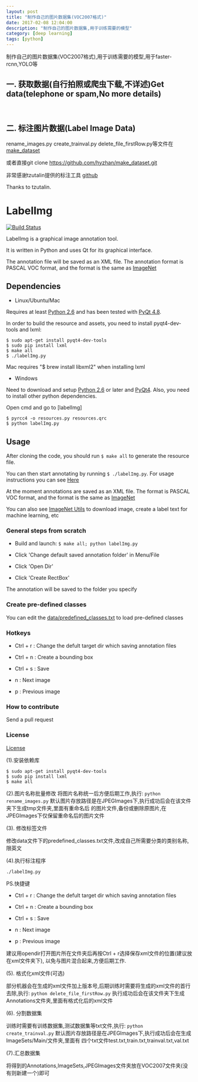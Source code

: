 ```yaml
---
layout: post
title: "制作自己的图片数据集(VOC2007格式)"
date: 2017-02-08 12:04:00
description: "制作自己的图片数据集,用于训练需要的模型"
category: [deep learning]
tags: [python]
---
```


制作自己的图片数据集(VOC2007格式),用于训练需要的模型,用于faster-rcnn,YOLO等

<!--more-->

## 一. 获取数据(自行拍照或爬虫下载,不详述)Get data(telephone or spam,No more details)
<br>

## 二. 标注图片数据(Label Image Data)

rename_images.py create_trainval.py delete_file_firstRow.py等文件在[make_dataset](https://github.com/hyzhan/make_dataset)

或者直接git clone https://github.com/hyzhan/make_dataset.git

非常感谢tzutalin提供的标注工具 [github](https://github.com/tzutalin/labelImg)

Thanks to tzutalin.

# LabelImg

[![Build Status](https://travis-ci.org/tzutalin/labelImg.png)](https://travis-ci.org/tzutalin/labelImg)

LabelImg is a graphical image annotation tool.

It is written in Python and uses Qt for its graphical interface.

The annotation file will be saved as an XML file. The annotation format is PASCAL VOC format, and the format is the same as [ImageNet](http://www.image-net.org/)

## Dependencies
* Linux/Ubuntu/Mac

Requires at least [Python 2.6](http://www.python.org/getit/) and has been tested with [PyQt
4.8](http://www.riverbankcomputing.co.uk/software/pyqt/intro).

In order to build the resource and assets, you need to install pyqt4-dev-tools and lxml:
```
$ sudo apt-get install pyqt4-dev-tools
$ sudo pip install lxml
$ make all
$ ./labelImg.py
```

Mac requires "$ brew install libxml2" when installing lxml

* Windows

Need to download and setup [Python 2.6](https://www.python.org/downloads/windows/) or later and [PyQt4](https://www.riverbankcomputing.com/software/pyqt/download). Also, you need to install other python dependencies.

Open cmd and go to [labelImg]

```
$ pyrcc4 -o resources.py resources.qrc
$ python labelImg.py
```

## Usage
After cloning the code, you should run `$ make all` to generate the resource file.

You can then start annotating by running `$ ./labelImg.py`. For usage
instructions you can see [Here](https://youtu.be/p0nR2YsCY_U)

At the moment annotations are saved as an XML file. The format is PASCAL VOC format, and the format is the same as [ImageNet](http://www.image-net.org/)

You can also see [ImageNet Utils](https://github.com/tzutalin/ImageNet_Utils) to download image, create a label text for machine learning, etc


### General steps from scratch

* Build and launch: `$ make all; python labelImg.py`

* Click 'Change default saved annotation folder' in Menu/File

* Click 'Open Dir'

* Click 'Create RectBox'

The annotation will be saved to the folder you specify

### Create pre-defined classes

You can edit the [data/predefined_classes.txt](https://github.com/tzutalin/labelImg/blob/master/data/predefined_classes.txt) to load pre-defined classes

### Hotkeys

* Ctrl + r : Change the defult target dir which saving annotation files

* Ctrl + n : Create a bounding box

* Ctrl + s : Save

* n : Next image

* p : Previous image

### How to contribute
Send a pull request

### License
[License](LICENSE.md)


(1).安装依赖库
```
$ sudo apt-get install pyqt4-dev-tools
$ sudo pip install lxml
$ make all
```
(2).图片名称批量修改
    将图片名称统一后方便后期工作,执行:
    ```
    python rename_images.py
    ```
默认图片存放路径是在JPEGImages下,执行成功后会在该文件夹下生成tmp文件夹,里面有重命名后
的图片文件,备份或删除原图片,在JPEGImages下仅保留重命名后的图片文件

(3). 修改标签文件

修改data文件下的predefined_classes.txt文件,改成自己所需要分类的类别名称,限英文

(4).执行标注程序
```
./labelImg.py
```
PS.快捷键
* Ctrl + r : Change the defult target dir which saving annotation files

* Ctrl + n : Create a bounding box

* Ctrl + s : Save

* n : Next image

* p : Previous image

建议用opendir打开图片所在文件夹后再按Ctrl + r选择保存xml文件的位置(建议放在xml文件夹下),
以免与图片混合起来,方便后期工作.

(5). 格式化xml文件(可选)

部分机器会在生成的xml文件加上版本号,后期训练时需要将生成的xml文件的首行<?xml version="1.0" ?>去除,执行:
    ```
    python delete_file_firstRow.py
    ```
执行成功后会在该文件夹下生成Annotations文件夹,里面有格式化后的xml文件

(6). 分割数据集

训练时需要有训练数据集,测试数据集等txt文件,执行:
    ```
    python create_trainval.py
    ```
默认图片存放路径是在JPEGImages下,执行成功后会在生成ImageSets/Main/文件夹,里面有
四个txt文件test.txt,train.txt,trainval.txt,val.txt

(7).汇总数据集

将得到的Annotations,ImageSets,JPEGImages文件夹放在VOC2007文件夹(没有则新建一个)即可
